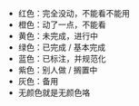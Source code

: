 * 红色：完全没动，不能看不能用
* 橙色：动了一点，不能看
* 黄色：未完成，进行中
* 绿色：已完成 / 基本完成
* 蓝色：已标注，并规范化
* 紫色：别人做 / 搁置中
* 灰色：备用
* 无颜色就是无颜色咯